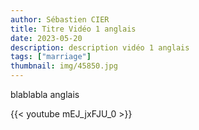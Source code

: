 ```yaml
---
author: Sébastien CIER
title: Titre Vidéo 1 anglais
date: 2023-05-20
description: description vidéo 1 anglais
tags: ["marriage"]
thumbnail: img/45850.jpg
---
```


blablabla anglais


{{< youtube mEJ_jxFJU_0 >}}


